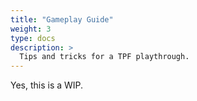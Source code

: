 ```yaml
---
title: "Gameplay Guide"
weight: 3
type: docs
description: >
  Tips and tricks for a TPF playthrough.
---
```


Yes, this is a WIP.